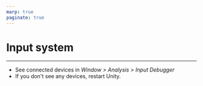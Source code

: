 ```yaml
---
marp: true
paginate: true
---
```

<!-- headingDivider: 3 -->
<!-- class: invert -->

# Input system

---

* See connected devices in *Window > Analysis > Input Debugger*
* If you don't see any devices, restart Unity.